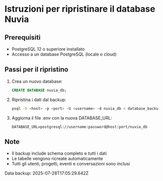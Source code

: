 # Istruzioni per ripristinare il database Nuvia

## Prerequisiti
- PostgreSQL 12 o superiore installato
- Accesso a un database PostgreSQL (locale o cloud)

## Passi per il ripristino

1. Crea un nuovo database:
   ```sql
   CREATE DATABASE nuvia_db;
   ```

2. Ripristina i dati dal backup:
   ```bash
   psql -h <host> -p <port> -U <username> -d nuvia_db < database_backup.sql
   ```

3. Aggiorna il file .env con la nuova DATABASE_URL:
   ```
   DATABASE_URL=postgresql://username:password@host:port/nuvia_db
   ```

## Note
- Il backup include schema completo e tutti i dati
- Le tabelle vengono ricreate automaticamente
- Tutti gli utenti, progetti, eventi e conversazioni sono inclusi

Data backup: 2025-07-28T17:05:29.642Z
